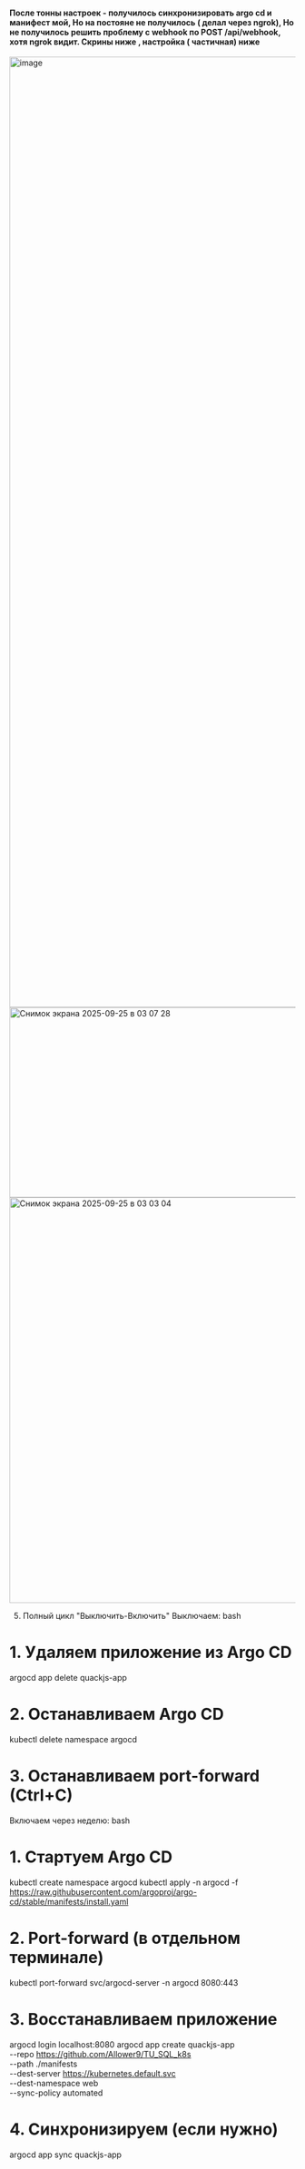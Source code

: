 



#### После тонны настроек - получилось синхронизировать argo cd и манифест мой, Но на постояне не получилось ( делал через ngrok), Но не получилось решить проблему с webhook по POST /api/webhook, хотя ngrok видит. Скрины ниже , настройка ( частичная) ниже
<img width="2824" height="1676" alt="image" src="https://github.com/user-attachments/assets/07b700eb-f508-4c64-a543-2200ff139475" />

<img width="539" height="335" alt="Снимок экрана 2025-09-25 в 03 07 28" src="https://github.com/user-attachments/assets/9ad1c939-c33a-449a-9838-8960a02baf65" />


<img width="1375" height="715" alt="Снимок экрана 2025-09-25 в 03 03 04" src="https://github.com/user-attachments/assets/fce184bd-75f2-4242-95df-66bf78774ae1" />


5. Полный цикл "Выключить-Включить"
Выключаем:
bash
# 1. Удаляем приложение из Argo CD
argocd app delete quackjs-app

# 2. Останавливаем Argo CD
kubectl delete namespace argocd

# 3. Останавливаем port-forward (Ctrl+C)
Включаем через неделю:
bash
# 1. Стартуем Argo CD
kubectl create namespace argocd
kubectl apply -n argocd -f https://raw.githubusercontent.com/argoproj/argo-cd/stable/manifests/install.yaml

# 2. Port-forward (в отдельном терминале)
kubectl port-forward svc/argocd-server -n argocd 8080:443

# 3. Восстанавливаем приложение
argocd login localhost:8080
argocd app create quackjs-app \
  --repo https://github.com/Allower9/TU_SQL_k8s \
  --path ./manifests \
  --dest-server https://kubernetes.default.svc \
  --dest-namespace web \
  --sync-policy automated

# 4. Синхронизируем (если нужно)
argocd app sync quackjs-app
